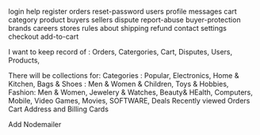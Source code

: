 login
help
register
orders
reset-password
users
profile
messages
cart
category
product
buyers
sellers
dispute
report-abuse
buyer-protection
brands
careers
stores
rules
about
shipping
refund
contact
settings
checkout
add-to-cart


I want to keep record of : Orders, Catergories, Cart, Disputes, Users, Products,

There will be collections for:
Categories : Popular, Electronics, Home & Kitchen, Bags & Shoes : Men & Women & Children, Toys & Hobbies, Fashion: Men & Women, Jewelery & Watches, Beauty& HEalth, Computers, Mobile, Video Games, Movies, SOFTWARE,
Deals
Recently viewed
Orders
Cart
Address and Billing
Cards

Add Nodemailer